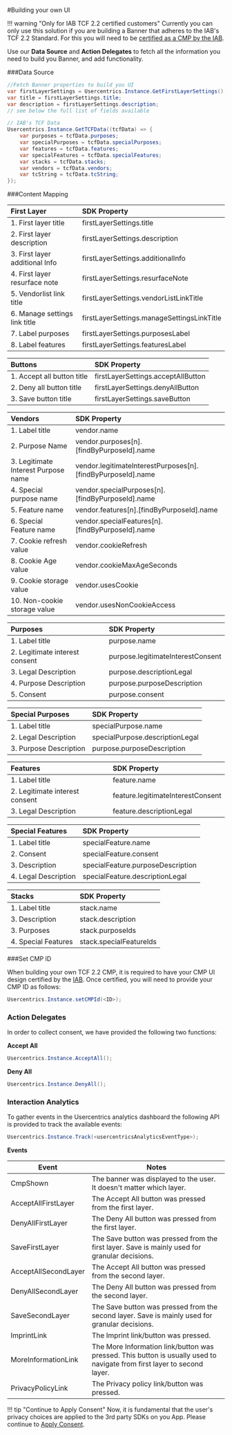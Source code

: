 #Building your own UI

!!! warning "Only for IAB TCF 2.2 certified customers"
    Currently you can only use this solution if you are building a Banner that adheres to the IAB's TCF 2.2 Standard. For this you will need to be [certified as a CMP by the IAB](https://iabeurope.eu/tcf-for-cmps/).

Use our **Data Source** and **Action Delegates** to fetch all the information you need to build you Banner, and add functionality.

###Data Source

```c#
//Fetch Banner properties to build you UI
var firstLayerSettings = Usercentrics.Instance.GetFirstLayerSettings();
var title = firstLayerSettings.title;
var description = firstLayerSettings.description;
// see below the full list of fields available

// IAB's TCF Data
Usercentrics.Instance.GetTCFData((tcfData) => {
    var purposes = tcfData.purposes;
    var specialPurposes = tcfData.specialPurposes;
    var features = tcfData.features;
    var specialFeatures = tcfData.specialFeatures;
    var stacks = tcfData.stacks;
    var vendors = tcfData.vendors;
    var tcString = tcfData.tcString;
});
```

###Content Mapping

| First Layer                    | SDK Property                               |
|:-------------------------------|:-------------------------------------------|
| 1. First layer title           | firstLayerSettings.title                   |
| 2. First layer description     | firstLayerSettings.description             |
| 3. First layer additional Info | firstLayerSettings.additionalInfo          |
| 4. First layer resurface note  | firstLayerSettings.resurfaceNote           |
| 5. Vendorlist link title       | firstLayerSettings.vendorListLinkTitle     |
| 6. Manage settings link title  | firstLayerSettings.manageSettingsLinkTitle |
| 7. Label purposes              | firstLayerSettings.purposesLabel           |
| 8. Label features              | firstLayerSettings.featuresLabel           |

| Buttons                    | SDK Property                       |
|:---------------------------|:-----------------------------------|
| 1. Accept all button title | firstLayerSettings.acceptAllButton |
| 2. Deny all button title   | firstLayerSettings.denyAllButton   |
| 3. Save button title       | firstLayerSettings.saveButton      |

| Vendors                             | SDK Property                                                |
|:------------------------------------|:------------------------------------------------------------|
| 1. Label title                      | vendor.name                                                 |
| 2. Purpose Name                     | vendor.purposes[n].[findByPurposeId].name                   |
| 3. Legitimate Interest Purpose name | vendor.legitimateInterestPurposes[n].[findByPurposeId].name |
| 4. Special purpose name             | vendor.specialPurposes[n].[findByPurposeId].name            |
| 5. Feature name                     | vendor.features[n].[findByPurposeId].name                   |
| 6. Special Feature name             | vendor.specialFeatures[n].[findByPurposeId].name            |
| 7. Cookie refresh value             | vendor.cookieRefresh                                        |
| 8. Cookie Age value                 | vendor.cookieMaxAgeSeconds                                  |
| 9. Cookie storage value             | vendor.usesCookie                                           |
| 10. Non-cookie storage value        | vendor.usesNonCookieAccess                                  |

| Purposes                       | SDK Property                      |
|:-------------------------------|:----------------------------------|
| 1. Label title                 | purpose.name                      |
| 2. Legitimate interest consent | purpose.legitimateInterestConsent |
| 3. Legal Description           | purpose.descriptionLegal          |
| 4. Purpose Description         | purpose.purposeDescription        |
| 5. Consent                     | purpose.consent                   |

| Special Purposes       | SDK Property                    |
|:-----------------------|:--------------------------------|
| 1. Label title         | specialPurpose.name             |
| 2. Legal Description   | specialPurpose.descriptionLegal |
| 3. Purpose Description | purpose.purposeDescription      |

| Features                       | SDK Property                      |
|:-------------------------------|:----------------------------------|
| 1. Label title                 | feature.name                      |
| 2. Legitimate interest consent | feature.legitimateInterestConsent |
| 3. Legal Description           | feature.descriptionLegal          |

| Special Features     | SDK Property                      |
|:---------------------|:----------------------------------|
| 1. Label title       | specialFeature.name               |
| 2. Consent           | specialFeature.consent            |
| 3. Description       | specialFeature.purposeDescription |
| 4. Legal Description | specialFeature.descriptionLegal   |

| Stacks              | SDK Property            |
|:--------------------|:------------------------|
| 1. Label title      | stack.name              |
| 3. Description      | stack.description       |
| 3. Purposes         | stack.purposeIds        |
| 4. Special Features | stack.specialFeatureIds |

###Set CMP ID

When building your own TCF 2.2 CMP, it is required to have your CMP UI design certified by the [IAB](https://iabeurope.eu/tcf-2-0/). Once certified, you will need to provide your CMP ID as follows:

```c#
Usercentrics.Instance.setCMPId(<ID>);
```

### Action Delegates

In order to collect consent, we have provided the following two functions:

**Accept All**

```c#
Usercentrics.Instance.AcceptAll();
```

**Deny All**

```c#
Usercentrics.Instance.DenyAll();
```

### Interaction Analytics
To gather events in the Usercentrics analytics dashboard the following API is provided to track the available events:

```c#
Usercentrics.Instance.Track(<usercentricsAnalyticsEventType>);
```

**Events**

| Event                | Notes                                                                                                                   |
|----------------------|-------------------------------------------------------------------------------------------------------------------------|
| CmpShown             | The banner was displayed to the user. It doesn't matter which layer.                                                    |
| AcceptAllFirstLayer  | The Accept All button was pressed from the first layer.                                                                 |
| DenyAllFirstLayer    | The Deny All button was pressed from the first layer.                                                                   |
| SaveFirstLayer       | The Save button was pressed from the first layer. Save is mainly used for granular decisions.                           |
| AcceptAllSecondLayer | The Accept All button was pressed from the second layer.                                                                |
| DenyAllSecondLayer   | The Deny All button was pressed from the second layer.                                                                  |
| SaveSecondLayer      | The Save button was pressed from the second layer. Save is mainly used for granular decisions.                          |
| ImprintLink          | The Imprint link/button was pressed.                                                                                    |
| MoreInformationLink  | The More Information link/button was pressed. This button is usually used to navigate from first layer to second layer. |
| PrivacyPolicyLink    | The Privacy policy link/button was pressed.                                                                             |


!!! tip "Continue to Apply Consent"
    Now, it is fundamental that the user's privacy choices are applied to the 3rd party SDKs on you App.
    Please continue to [Apply Consent](../integration/apply_consent.md).
